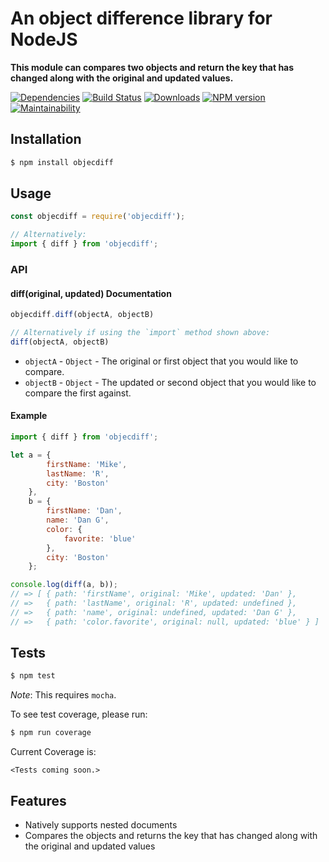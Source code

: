 # An object difference library for NodeJS

**This module can compares two objects and return the key that has changed along with the original and updated values.**

[![Dependencies](https://img.shields.io/david/mrodrig/objecdiff.svg?style=flat-square)](https://www.npmjs.org/package/objecdiff)
[![Build Status](https://travis-ci.org/mrodrig/objecdiff.svg?branch=master)](https://travis-ci.org/mrodrig/objecdiff)
[![Downloads](http://img.shields.io/npm/dm/objecdiff.svg)](https://www.npmjs.org/package/objecdiff)
[![NPM version](https://img.shields.io/npm/v/objecdiff.svg)](https://www.npmjs.org/package/objecdiff)
[![Maintainability](https://api.codeclimate.com/v1/badges/a10c14045f3d45d32b76/maintainability)](https://codeclimate.com/github/mrodrig/objecdiff/maintainability)

## Installation

```bash
$ npm install objecdiff
```

## Usage

```javascript
const objecdiff = require('objecdiff');

// Alternatively:
import { diff } from 'objecdiff';
```

### API

#### diff(original, updated) Documentation

```javascript
objecdiff.diff(objectA, objectB)

// Alternatively if using the `import` method shown above:
diff(objectA, objectB)
```

* `objectA` - `Object` - The original or first object that you would like to compare.
* `objectB` - `Object` - The updated or second object that you would like to compare the first against.

#### Example

```javascript
import { diff } from 'objecdiff';

let a = {
        firstName: 'Mike',
        lastName: 'R',
        city: 'Boston'
    },
    b = {
        firstName: 'Dan',
        name: 'Dan G',
        color: {
            favorite: 'blue'
        },
        city: 'Boston'
    };

console.log(diff(a, b));
// => [ { path: 'firstName', original: 'Mike', updated: 'Dan' },
// =>   { path: 'lastName', original: 'R', updated: undefined },
// =>   { path: 'name', original: undefined, updated: 'Dan G' },
// =>   { path: 'color.favorite', original: null, updated: 'blue' } ]
```

## Tests

```bash
$ npm test
```

_Note_: This requires `mocha`.

To see test coverage, please run:
```bash
$ npm run coverage
```

Current Coverage is:
```
<Tests coming soon.>
```

## Features
* Natively supports nested documents
* Compares the objects and returns the key that has changed along with the original and updated values
